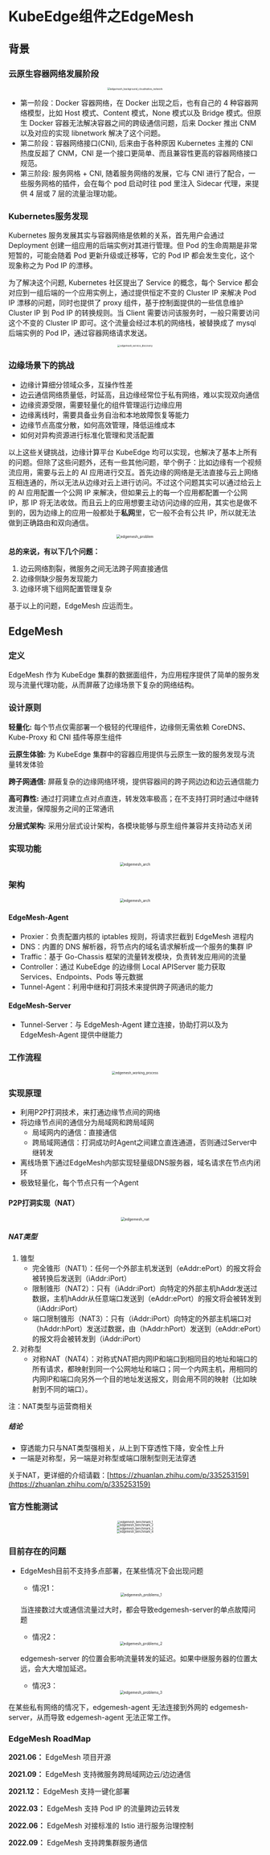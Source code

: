 # KubeEdge组件之EdgeMesh


## 背景

### 云原生容器网络发展阶段

<div align=center><img src="/KubeEdge_Component_Of_EdgeMesh/edgemesh_background_cloudnative_network.png" alt="edgemesh_background_cloudnative_network" style="zoom:35%;" /></div>

- 第一阶段：Docker 容器网络，在 Docker 出现之后，也有自己的 4 种容器网络模型，比如 Host 模式、Content 模式，None 模式以及 Bridge 模式。但原生 Docker 容器无法解决容器之间的跨级通信问题，后来 Docker 推出 CNM 以及对应的实现 libnetwork 解决了这个问题。
- 第二阶段：容器网络接口(CNI), 后来由于各种原因 Kubernetes 主推的 CNI 热度反超了 CNM，CNI 是一个接口更简单、而且兼容性更高的容器网络接口规范。
- 第三阶段: 服务网格 + CNI, 随着服务网络的发展，它与 CNI 进行了配合，一些服务网格的插件，会在每个 pod 启动时往 pod 里注入 Sidecar 代理，来提供 4 层或 7 层的流量治理功能。

### Kubernetes服务发现

Kubernetes 服务发展其实与容器网络是依赖的关系，首先用户会通过 Deployment 创建一组应用的后端实例对其进行管理。但 Pod 的生命周期是非常短暂的，可能会随着 Pod 更新升级或迁移等，它的 Pod IP 都会发生变化，这个现象称之为 Pod IP 的漂移。

为了解决这个问题, Kubernetes 社区提出了 Service 的概念，每个 Service 都会对应到一组后端的一个应用实例上，通过提供恒定不变的 Cluster IP 来解决 Pod IP 漂移的问题，同时也提供了 proxy 组件，基于控制面提供的一些信息维护 Cluster IP 到 Pod IP 的转换规则。当 Client 需要访问该服务时，一般只需要访问这个不变的 Cluster IP 即可。这个流量会经过本机的网络栈，被替换成了 mysql 后端实例的 Pod IP，通过容器网络请求发送。

<div align=center><img src="/KubeEdge_Component_Of_EdgeMesh/edgemesh_service_discovery.png" alt="edgemesh_service_discovery" style="zoom: 33%;" /></div>

### 边缘场景下的挑战

- 边缘计算细分领域众多，互操作性差
- 边云通信网络质量低，时延高，且边缘经常位于私有网络，难以实现双向通信
- 边缘资源受限，需要轻量化的组件管理运行边缘应用
- 边缘离线时，需要具备业务自治和本地故障恢复等能力
- 边缘节点高度分散，如何高效管理，降低运维成本
- 如何对异构资源进行标准化管理和灵活配置

以上这些关键挑战，边缘计算平台 KubeEdge 均可以实现，也解决了基本上所有的问题。但除了这些问题外，还有一些其他问题，举个例子：比如边缘有一个视频流应用，需要与云上的 AI 应用进行交互。首先边缘的网络是无法直接与云上网络互相连通的，所以无法从边缘对云上进行访问。不过这个问题其实可以通过给云上的 AI 应用配置一个公网 IP 来解决，但如果云上的每一个应用都配置一个公网 IP，那 IP 将无法收敛。而且云上的应用想要主动访问边缘的应用，其实也是做不到的，因为边缘上的应用一般都处于**私网**里，它一般不会有公共 IP，所以就无法做到正确路由和双向通信。

<div align=center><img src="/KubeEdge_Component_Of_EdgeMesh/edgemesh_problem.png" alt="edgemesh_problem" style="zoom: 50%;" /></div>

**总的来说，有以下几个问题：**

1. 边云网络割裂，微服务之间无法跨子网直接通信
2. 边缘侧缺少服务发现能力
3. 边缘环境下组网配置管理复杂

基于以上的问题，EdgeMesh 应运而生。

## EdgeMesh

### 定义

EdgeMesh 作为 KubeEdge 集群的数据面组件，为应用程序提供了简单的服务发现与流量代理功能，从而屏蔽了边缘场景下复杂的网络结构。

### 设计原则

**轻量化:** 每个节点仅需部署一个极轻的代理组件，边缘侧无需依赖 CoreDNS、Kube-Proxy 和 CNI 插件等原生组件

**云原生体验:** 为 KubeEdge 集群中的容器应用提供与云原生一致的服务发现与流量转发体验

**跨子网通信:** 屏蔽复杂的边缘网络环境，提供容器间的跨子网边边和边云通信能力

**高可靠性:** 通过打洞建立点对点直连，转发效率极高；在不支持打洞时通过中继转发流量，保障服务之间的正常通讯

**分层式架构:** 采用分层式设计架构，各模块能够与原生组件兼容并支持动态关闭

### 实现功能

<div align=center><img src="/KubeEdge_Component_Of_EdgeMesh/edgemesh_func.png" alt="edgemesh_arch" style="zoom:50%;" /></div>

### 架构

<div align=center><img src="/KubeEdge_Component_Of_EdgeMesh/edgemesh_arch.png" alt="edgemesh_arch" style="zoom: 50%;" /></div>

#### EdgeMesh-Agent

- Proxier：负责配置内核的 iptables 规则，将请求拦截到 EdgeMesh 进程内
- DNS：内置的 DNS 解析器，将节点内的域名请求解析成一个服务的集群 IP
- Traffic：基于 Go-Chassis 框架的流量转发模块，负责转发应用间的流量
- Controller：通过 KubeEdge 的边缘侧 Local APIServer 能力获取 Services、Endpoints、Pods 等元数据
- Tunnel-Agent：利用中继和打洞技术来提供跨子网通讯的能力

#### EdgeMesh-Server

- Tunnel-Server：与 EdgeMesh-Agent 建立连接，协助打洞以及为 EdgeMesh-Agent 提供中继能力

### 工作流程

<div align=center><img src="/KubeEdge_Component_Of_EdgeMesh/edgemesh_working_process.png" alt="edgemesh_working_process" style="zoom: 45%;" /></div>

### 实现原理

- 利用P2P打洞技术，来打通边缘节点间的网络
- 将边缘节点间的通信分为局域网和跨局域网
  - 局域网内的通信：直接通信
  - 跨局域网通信：打洞成功时Agent之间建立直连通道，否则通过Server中继转发
- 离线场景下通过EdgeMesh内部实现轻量级DNS服务器，域名请求在节点内闭环
- 极致轻量化，每个节点只有一个Agent

#### P2P打洞实现（NAT）

<div align=center><img src="/KubeEdge_Component_Of_EdgeMesh/edgemesh_nat.png" alt="edgemesh_nat" style="zoom:50%;" /></div>

##### NAT类型

1. 锥型
   - 完全锥形（NAT1）：任何一个外部主机发送到（eAddr:ePort）的报文将会被转换后发送到（iAddr:iPort）
   - 限制锥形（NAT2）：只有（iAddr:iPort）向特定的外部主机hAddr发送过数据，主机hAddr从任意端口发送到（eAddr:ePort）的报文将会被转发到（iAddr:iPort）
   - 端口限制锥形（NAT3）：只有（iAddr:iPort）向特定的外部主机端口对（hAddr:hPort）发送过数据，由（hAddr:hPort）发送到（eAddr:ePort）的报文将会被转发到（iAddr:iPort）
2. 对称型
   - 对称NAT（NAT4）：对称式NAT把内网IP和端口到相同目的地址和端口的所有请求，都映射到同一个公网地址和端口；同一个内网主机，用相同的内网IP和端口向另外一个目的地址发送报文，则会用不同的映射（比如映射到不同的端口）。

注：NAT类型与运营商相关

##### 结论

- 穿透能力只与NAT类型强相关，从上到下穿透性下降，安全性上升
- 一端是对称型，另一端是对称型或端口限制型则无法穿透

关于NAT，更详细的介绍请戳：[https://zhuanlan.zhihu.com/p/335253159](https://zhuanlan.zhihu.com/p/335253159)

### 官方性能测试

<div align=center><img src="/KubeEdge_Component_Of_EdgeMesh/edgemesh_benchmark_1.png" alt="edgemesh_benchmark_1" style="zoom: 40%;" /></div>

<div align=center><img src="/KubeEdge_Component_Of_EdgeMesh/edgemesh_benchmark_2.png" alt="edgemesh_benchmark_2" style="zoom:40%;" /></div>

<div align=center><img src="/KubeEdge_Component_Of_EdgeMesh/edgemesh_benchmark_3.png" alt="edgemesh_benchmark_3" style="zoom:40%;" /></div>

<div align=center><img src="/KubeEdge_Component_Of_EdgeMesh/edgemesh_benchmark_4.png" alt="edgemesh_benchmark_4" style="zoom:40%;" /></div>

### 目前存在的问题

- EdgeMesh目前不支持多点部署，在某些情况下会出现问题

  - 情况1：

  <div align=center><img src="/KubeEdge_Component_Of_EdgeMesh/edgemesh_problems_1.png" alt="edgemesh_problems_1" style="zoom:50%;" /></div>

  当连接数过大或通信流量过大时，都会导致edgemesh-server的单点故障问题

  - 情况2：

  <div align=center><img src="/KubeEdge_Component_Of_EdgeMesh/edgemesh_problems_2.png" alt="edgemesh_problems_2" style="zoom:50%;" /></div>

  edgemesh-server 的位置会影响流量转发的延迟。如果中继服务器的位置太远，会大大增加延迟。

  - 情况3：

  <div align=center><img src="/KubeEdge_Component_Of_EdgeMesh/edgemesh_problems_3.png" alt="edgemesh_problems_3" style="zoom:50%;" /></div>

在某些私有网络的情况下，edgemesh-agent 无法连接到外网的 edgemesh-server，从而导致 edgemesh-agent 无法正常工作。

### EdgeMesh RoadMap

**2021.06：** EdgeMesh 项目开源

**2021.09：** EdgeMesh 支持微服务跨局域网边云/边边通信

**2021.12：** EdgeMesh 支持一键化部署

**2022.03：** EdgeMesh 支持 Pod IP 的流量跨边云转发

**2022.06：** EdgeMesh 对接标准的 Istio 进行服务治理控制

**2022.09：** EdgeMesh 支持跨集群服务通信


